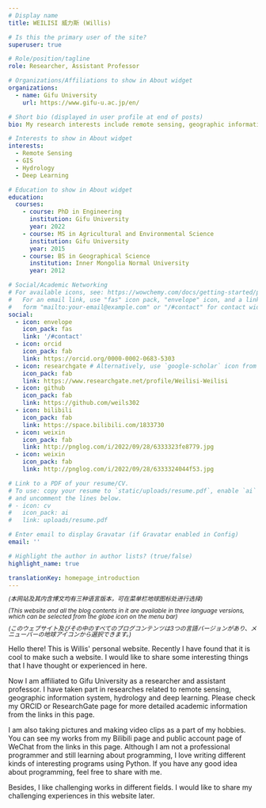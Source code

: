 ```yaml
---
# Display name
title: WEILISI 威力斯 (Willis)

# Is this the primary user of the site?
superuser: true

# Role/position/tagline
role: Researcher, Assistant Professor

# Organizations/Affiliations to show in About widget
organizations:
  - name: Gifu University
    url: https://www.gifu-u.ac.jp/en/

# Short bio (displayed in user profile at end of posts)
bio: My research interests include remote sensing, geographic information system (GIS), hydrology and deep learning.

# Interests to show in About widget
interests:
  - Remote Sensing
  - GIS
  - Hydrology
  - Deep Learning

# Education to show in About widget
education:
  courses:
    - course: PhD in Engineering
      institution: Gifu University
      year: 2022
    - course: MS in Agricultural and Environmental Science
      institution: Gifu University
      year: 2015
    - course: BS in Geographical Science
      institution: Inner Mongolia Normal University
      year: 2012

# Social/Academic Networking
# For available icons, see: https://wowchemy.com/docs/getting-started/page-builder/#icons
#   For an email link, use "fas" icon pack, "envelope" icon, and a link in the
#   form "mailto:your-email@example.com" or "/#contact" for contact widget.
social:
  - icon: envelope
    icon_pack: fas
    link: '/#contact'
  - icon: orcid
    icon_pack: fab
    link: https://orcid.org/0000-0002-0683-5303
  - icon: researchgate # Alternatively, use `google-scholar` icon from `ai` icon pack
    icon_pack: fab
    link: https://www.researchgate.net/profile/Weilisi-Weilisi
  - icon: github
    icon_pack: fab
    link: https://github.com/weils302
  - icon: bilibili
    icon_pack: fab
    link: https://space.bilibili.com/1833730
  - icon: weixin
    icon_pack: fab
    link: http://pnglog.com/i/2022/09/28/6333323fe8779.jpg
  - icon: weixin
    icon_pack: fab
    link: http://pnglog.com/i/2022/09/28/6333324044f53.jpg

# Link to a PDF of your resume/CV.
# To use: copy your resume to `static/uploads/resume.pdf`, enable `ai` icons in `params.toml`,
# and uncomment the lines below.
# - icon: cv
#   icon_pack: ai
#   link: uploads/resume.pdf

# Enter email to display Gravatar (if Gravatar enabled in Config)
email: ''

# Highlight the author in author lists? (true/false)
highlight_name: true

translationKey: homepage_introduction
---
```

<p style="font-size: 12px; line-height: 1;"><i>(本网站及其内含博文均有三种语言版本，可在菜单栏地球图标处进行选择)</i></p>
<p style="font-size: 12px; line-height: 1;"><i>(This website and all the blog contents in it are available in three language versions, which can be selected from the globe icon on the menu bar)</i></p>
<p style="font-size: 12px; line-height: 1;"><i>(このウェブサイト及びその中のすべてのブログコンテンツは3つの言語バージョンがあり、メニューバーの地球アイコンから選択できます。)</i></p>

Hello there! This is Willis' personal website. Recently I have found that it is cool to make such a website. I would like to share some interesting things that I have thought or experienced in here.

Now I am affiliated to Gifu University as a researcher and assistant professor. I have taken part in researches related to remote sensing, geographic information system, hydrology and deep learning. Please check my ORCID or ResearchGate page for more detailed academic information from the links in this page.

I am also taking pictures and making video clips as a part of my hobbies. You can see my works from my Bilibili page and public account page of WeChat from the links in this page. Although I am not a professional programmer and still learning about programming, I love writing different kinds of interesting programs using Python. If you have any good idea about programming, feel free to share with me.

Besides, I like challenging works in different fields. I would like to share my challenging experiences in this website later.

<!--{{< icon name="download" pack="fas" >}} Download my {{< staticref "uploads/demo_resume.pdf" "newtab" >}}resumé{{< /staticref >}}.-->
